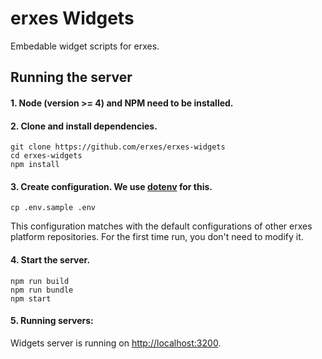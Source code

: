 # erxes Widgets

Embedable widget scripts for erxes.

## Running the server

#### 1. Node (version >= 4) and NPM need to be installed.
#### 2. Clone and install dependencies.

```Shell
git clone https://github.com/erxes/erxes-widgets
cd erxes-widgets
npm install
```

#### 3. Create configuration. We use [dotenv](https://github.com/motdotla/dotenv) for this.

```Shell
cp .env.sample .env
```

This configuration matches with the default configurations of other erxes platform repositories. For the first time run, you don't need to modify it.

#### 4. Start the server.

```Shell
npm run build
npm run bundle
npm start
```

#### 5. Running servers:

Widgets server is running on [http://localhost:3200](http://localhost:3200).
